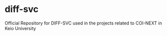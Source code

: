 # diff-svc
Official Repository for DIFF-SVC used in the projects related to COI-NEXT in Keio University

